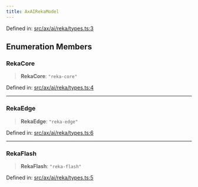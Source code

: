 ```yaml
---
title: AxAIRekaModel
---
```


Defined in: [src/ax/ai/reka/types.ts:3](#apidocs/httpsgithubcomax-llmaxblob3b79ada8d723949fcd8a76c2b6f48cf69d8394f8srcaxairekatypestsl3)

## Enumeration Members

<a id="RekaCore"></a>

### RekaCore

> **RekaCore**: `"reka-core"`

Defined in: [src/ax/ai/reka/types.ts:4](#apidocs/httpsgithubcomax-llmaxblob3b79ada8d723949fcd8a76c2b6f48cf69d8394f8srcaxairekatypestsl4)

***

<a id="RekaEdge"></a>

### RekaEdge

> **RekaEdge**: `"reka-edge"`

Defined in: [src/ax/ai/reka/types.ts:6](#apidocs/httpsgithubcomax-llmaxblob3b79ada8d723949fcd8a76c2b6f48cf69d8394f8srcaxairekatypestsl6)

***

<a id="RekaFlash"></a>

### RekaFlash

> **RekaFlash**: `"reka-flash"`

Defined in: [src/ax/ai/reka/types.ts:5](#apidocs/httpsgithubcomax-llmaxblob3b79ada8d723949fcd8a76c2b6f48cf69d8394f8srcaxairekatypestsl5)
